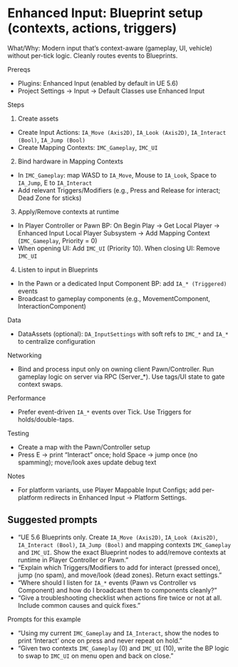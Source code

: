 # Enhanced Input: Blueprint setup (contexts, actions, triggers)

What/Why: Modern input that’s context-aware (gameplay, UI, vehicle) without per-tick logic. Cleanly routes events to Blueprints.

Prereqs

- Plugins: Enhanced Input (enabled by default in UE 5.6)
- Project Settings → Input → Default Classes use Enhanced Input

Steps

1) Create assets
- Create Input Actions: `IA_Move (Axis2D)`, `IA_Look (Axis2D)`, `IA_Interact (Bool)`, `IA_Jump (Bool)`
- Create Mapping Contexts: `IMC_Gameplay`, `IMC_UI`

2) Bind hardware in Mapping Contexts
- In `IMC_Gameplay`: map WASD to `IA_Move`, Mouse to `IA_Look`, Space to `IA_Jump`, E to `IA_Interact`
- Add relevant Triggers/Modifiers (e.g., Press and Release for interact; Dead Zone for sticks)

3) Apply/Remove contexts at runtime
- In Player Controller or Pawn BP: On Begin Play → Get Local Player → Enhanced Input Local Player Subsystem → Add Mapping Context (`IMC_Gameplay`, Priority = 0)
- When opening UI: Add `IMC_UI` (Priority 10). When closing UI: Remove `IMC_UI`

4) Listen to input in Blueprints
- In the Pawn or a dedicated Input Component BP: add `IA_* (Triggered)` events
- Broadcast to gameplay components (e.g., MovementComponent, InteractionComponent)

Data

- DataAssets (optional): `DA_InputSettings` with soft refs to `IMC_*` and `IA_*` to centralize configuration

Networking

- Bind and process input only on owning client Pawn/Controller. Run gameplay logic on server via RPC (Server_*). Use tags/UI state to gate context swaps.

Performance

- Prefer event-driven `IA_*` events over Tick. Use Triggers for holds/double-taps.

Testing

- Create a map with the Pawn/Controller setup
- Press E → print “Interact” once; hold Space → jump once (no spamming); move/look axes update debug text

Notes

- For platform variants, use Player Mappable Input Configs; add per-platform redirects in Enhanced Input → Platform Settings.

## Suggested prompts

- “UE 5.6 Blueprints only. Create `IA_Move (Axis2D)`, `IA_Look (Axis2D)`, `IA_Interact (Bool)`, `IA_Jump (Bool)` and mapping contexts `IMC_Gameplay` and `IMC_UI`. Show the exact Blueprint nodes to add/remove contexts at runtime in Player Controller or Pawn.”
- “Explain which Triggers/Modifiers to add for interact (pressed once), jump (no spam), and move/look (dead zones). Return exact settings.”
- “Where should I listen for `IA_*` events (Pawn vs Controller vs Component) and how do I broadcast them to components cleanly?”
- “Give a troubleshooting checklist when actions fire twice or not at all. Include common causes and quick fixes.”

Prompts for this example

- “Using my current `IMC_Gameplay` and `IA_Interact`, show the nodes to print ‘Interact’ once on press and never repeat on hold.”
- “Given two contexts `IMC_Gameplay` (0) and `IMC_UI` (10), write the BP logic to swap to `IMC_UI` on menu open and back on close.”


